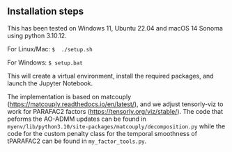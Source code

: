 Installation steps
------------------

This has been tested on Windows 11, Ubuntu 22.04 and macOS 14 Sonoma using python 3.10.12.

For Linux/Mac:
`$  ./setup.sh`

For Windows:
`$ setup.bat`

This will create a virtual environment, install the required packages, and launch the Jupyter Notebook.

The implementation is based on matcouply (https://matcouply.readthedocs.io/en/latest/), and we adjust tensorly-viz to work for PARAFAC2 factors (https://tensorly.org/viz/stable/). The code that peforms the AO-ADMM updates can be found in `myenv/lib/python3.10/site-packages/matcouply/decomposition.py` while the code for the custom penalty class for the temporal smoothness of tPARAFAC2 can be found in `my_factor_tools.py`.

